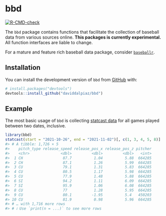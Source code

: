 
<!-- README.md is generated from README.Rmd. Please edit that file -->

# bbd

<!-- badges: start -->

[![R-CMD-check](https://github.com/daviddalpiaz/bbd/actions/workflows/R-CMD-check.yaml/badge.svg)](https://github.com/daviddalpiaz/bbd/actions)
<!-- badges: end -->

The `bbd` package contains functions that facilitate the collection of
baseball data from various sources online. **This packages is currently
experimental.** All function interfaces are liable to change.

For a mature and feature rich baseball data package, consider
[`baseballr`](https://github.com/BillPetti/baseballr).

## Installation

You can install the development version of `bbd` from
[GitHub](https://github.com/) with:

``` r
# install.packages("devtools")
devtools::install_github("daviddalpiaz/bbd")
```

## Example

The most basic usage of `bbd` is collecting [statcast
data](https://baseballsavant.mlb.com/statcast_search) for all games
played between two dates, inclusive.

``` r
library(bbd)
statcast(start = "2021-10-26", end = "2021-11-02")[, c(1, 3, 4, 5, 8)]
#> # A tibble: 1,726 × 5
#>    pitch_type release_speed release_pos_x release_pos_z pitcher
#>    <chr>              <dbl>         <dbl>         <dbl>   <int>
#>  1 CH                  87.7          1.04          5.88  664285
#>  2 CH                  87.1          1.26          5.99  664285
#>  3 CU                  79.1          1.31          5.83  664285
#>  4 CU                  80.5          1.17          5.98  664285
#>  5 CU                  77.9          1.48          5.88  664285
#>  6 SI                  94.2          1.11          6.09  664285
#>  7 SI                  95.9          1.06          6.08  664285
#>  8 CU                  77            1.28          5.95  664285
#>  9 CU                  80.1         -1.95          5.4   450203
#> 10 CU                  81.9          0.98          5.96  664285
#> # … with 1,716 more rows
#> # ℹ Use `print(n = ...)` to see more rows
```
